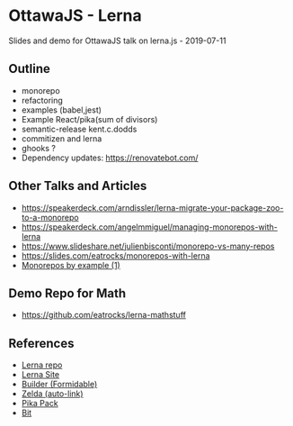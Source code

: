 # OttawaJS - Lerna

Slides and demo for OttawaJS talk on lerna.js - 2019-07-11

## Outline

- monorepo
- refactoring
- examples (babel,jest)
- Example React/pika(sum of divisors)
- semantic-release kent.c.dodds
- commitizen and lerna
- ghooks ?
- Dependency updates: https://renovatebot.com/

## Other Talks and Articles

- https://speakerdeck.com/arndissler/lerna-migrate-your-package-zoo-to-a-monorepo
- https://speakerdeck.com/angelmmiguel/managing-monorepos-with-lerna
- https://www.slideshare.net/julienbisconti/monorepo-vs-many-repos
- https://slides.com/eatrocks/monorepos-with-lerna
- [Monorepos by example (1)](https://codeburst.io/monorepos-by-example-part-1-3a883b49047e)

## Demo Repo for Math

- https://github.com/eatrocks/lerna-mathstuff

## References

- [Lerna repo](https://github.com/lerna/lerna)
- [Lerna Site](https://lerna.js.org/)
- [Builder (Formidable)](https://github.com/FormidableLabs/builder)
- [Zelda (auto-link)](https://github.com/feross/zelda)
- [Pika Pack](https://github.com/pikapkg/pack)
- [Bit](https://github.com/teambit/bit)
